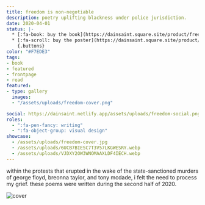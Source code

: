 ```yaml
---
title: freedom is non-negotiable
description: poetry uplifting blackness under police jurisdiction.
date: 2020-04-01
status: |-
  * [:fa-book: buy the book](https://dainsaint.square.site/product/freedom-is-non-negotiable/1?cs=true&cst=custom)
  * [:fa-scroll: buy the poster](https://dainsaint.square.site/product/freedom-poster/4?cs=true&cst=custom)
    {.buttons}
color: "#F7EDE3"
tags:
- book
- featured
- frontpage
- read
featured:
- type: gallery
  images:
  - "/assets/uploads/freedom-cover.png"

social: https://dainsaint.netlify.app/assets/uploads/freedom-social.png
roles:
  - ":fa-pen-fancy: writing"
  - ":fa-object-group: visual design"
showcase:
  - /assets/uploads/freedom-cover.jpg
  - /assets/uploads/6UCB7BIESC7T3V57LKGWESRY.webp
  - /assets/uploads/VJDXY2OW3WNOMAAXLDF4IECH.webp
---
```


within the protests that erupted in the wake of the state-sanctioned murders of george floyd, breonna taylor, and tony mcdade, i felt the need to process my grief. these poems were written during the second half of 2020.

![cover](/assets/uploads/freedom-cover.jpg)